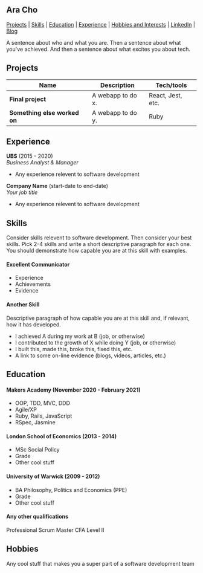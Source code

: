 ## Ara Cho
[Projects](#projects) | [Skills](#skills) | [Education](#education) | [Experience](#experience) | [Hobbies and Interests](#hobbies-and-interests) | [LinkedIn](http://www.linkedin.com/in/aracho1) | [Blog](tbc)

A sentence about who and what you are. Then a sentence about what you've achieved. And then a sentence about what excites you about tech.

## Projects

| Name                         | Description       | Tech/tools        |
| ---------------------------- | ----------------- | ----------------- |
| **Final project**            | A webapp to do x. | React, Jest, etc. |
| **Something else worked on** | A webapp to do y. | Ruby              |

## Experience

**UBS** (2015 - 2020)  
_Business Analyst & Manager_

- Any experience relevent to software development

**Company Name** (start-date to end-date)  
_Your job title_

- Any experience relevent to software development

## Skills

Consider skills relevent to software development. Then consider your best skills. Pick 2-4 skills and write a short descriptive paragraph for each one. You should demonstrate how capable you are at this skill with examples.

#### Excellent Communicator

- Experience
- Achievements
- Evidence

#### Another Skill

Descriptive paragraph of how capable you are at this skill and, if relevant, how it has developed.

- I achieved A during my work at B (job, or otherwise)
- I contributed to the growth of X while doing Y (job, or otherwise)
- I built this, made this, broke this, fixed this, etc.
- A link to some on-line evidence (blogs, videos, articles, etc.)

## Education

#### Makers Academy (November 2020 - February 2021)

- OOP, TDD, MVC, DDD
- Agile/XP
- Ruby, Rails, JavaScript
- RSpec, Jasmine

#### London School of Economics (2013 - 2014)

- MSc Social Policy
- Grade
- Other cool stuff

#### University of Warwick (2009 - 2012)

- BA Philosophy, Politics and Economics (PPE)
- Grade
- Other cool stuff

#### Any other qualifications

Professional Scrum Master
CFA Level II

## Hobbies

Any cool stuff that makes you a super part of a software development team
